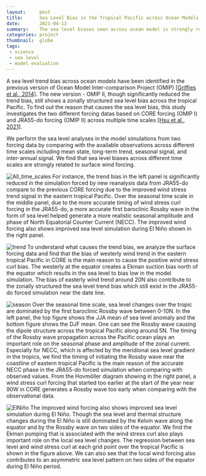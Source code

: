 ```yaml
---
layout:     post
title:      Sea Level Bias in the Tropical Pacific across Ocean Models
date:       2021-04-13
summary:    The sea level biases seen across ocean model is strongly related to the wind forcing at the surface.
categories: project
thumbnail:  globe
tags:
 - science
 - sea level
 - model evaluation
---
```


A sea level trend bias across ocean models have been identified in the previous version of Ocean Model Inter-comparison Project (OMIP) [[Griffies et al., 2014]](http://www.sciencedirect.com/science/article/pii/S1463500314000407). The new version - OMIP II, though significantly reduced the trend bias, still shows a zonally structured sea level bias across the tropical Pacific. To find out the reason that causes the sea level bias, this study investigates the two different forcing datas based on CORE forcing (OMIP I) and JRA55-do forcing (OMIP II) across multiple time scales [[Hsu et al., 2021]](https://gmd.copernicus.org/preprints/gmd-2020-374/).

We perform the sea level analyses in the model simulations from two forcing data by comparing with the available observations across different time scales including mean state, long-term trend, seasonal signal, and inter-annual signal.
We find that sea level biases across different time scales are strongly related to surface wind forcing.

![All_time_scales](https://chiaweh2.github.io/figures/Sea_level_bias_post/Slide1.png)
For instance, the trend bias in the left panel is significantly reduced in the simulation forced by new reanalysis data from JRA55-do compare to the previous CORE forcing due to the improved wind stress trend signal in the eastern tropical Pacific.
Over the seasonal time scale in the middle panel, due to the more accurate timing of wind stress curl forcing in the JRA55-do, a more accurate first baroclinic Rossby wave in the form of sea level helped generate a more realistic seasonal amplitude and phase of North Equatorial Counter Current (NECC).
The improved wind forcing also shows improved sea level simulation during El Niño shown in the right panel.

![trend](https://chiaweh2.github.io/figures/Sea_level_bias_post/Slide2.png)
To understand what causes the trend bias, we analyze the surface forcing data and find that the bias of westerly wind trend in the eastern tropical Pacific in CORE is the main reason to cause the positive wind stress curl bias.
The westerly at the equator creates a Ekman suction bias north of the equator which results in the sea level to bias low in the model simulation.
The bias of easterly wind trend around 20N also contribute to the zonally structured the sea level trend bias which still exist in the JRA55-do forced simulation near the date line.

![season](https://chiaweh2.github.io/figures/Sea_level_bias_post/Slide3.png)
Over the seasonal time scale, sea level changes over the tropic are dominated by the first baroclinic Rossby wave between 0-10N.
In the left panel, the top figure shows the JJA mean of sea level anomaly and the bottom figure shows the DJF mean.
One can see the Rossby wave causing the dipole structure across the tropical Pacific along around 5N.
The timing of the Rossby wave propagation across the Pacific ocean plays an important role on the seasonal phase and amplitude of the zonal current.
Especially for NECC, which is affected by the meridional sea level gradient in the tropics, we find the timing of initiating the Rossby wave near the coastline of eastern tropical Pacific is the main reason of the accurate NECC phase in the JRA55-do forced simulation when comparing with observed values.
From the Hovmöller diagram showing in the right panel, a wind stress curl forcing that started too earlier at the start of the year near 90W in CORE generates a Rossby wave too early when comparing with the observational data.

![ElNiño](https://chiaweh2.github.io/figures/Sea_level_bias_post/Slide4.png)
The improved wind forcing also shows improved sea level simulation during El Niño.
Though the sea level and thermal structure changes during the El Niño is still dominated by the Kelvin wave along the equator and by the Rossby wave on two sides of the equator.
We find the Ekman pumping that is associated with the wind stress curl also plays important role on the local sea level changes.
The regression between sea level and wind stress curl at each grid point over the tropical Pacific is shown in the figure above.
We can also see that the local wind forcing also contributes to an asymmetric sea level pattern on two sides of the equator during El Niño period.
